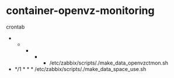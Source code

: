 # container-openvz-monitoring

crontab 
* * * * * /etc/zabbix/scripts/./make_data_openvzctmon.sh
* */1 * * * /etc/zabbix/scripts/./make_data_space_use.sh
